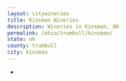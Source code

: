 ```yaml
---
layout: citywineries
title: Kinsman Wineries
description: Wineries in Kinsman, OH
permalink: /ohio/trumbull/kinsman/
state: oh
county: trumbull
city: kinsman
---
```

-
